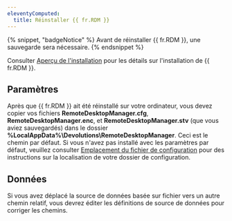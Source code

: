```yaml
---
eleventyComputed:
  title: Réinstaller {{ fr.RDM }}
---
```

{% snippet, "badgeNotice" %}
Avant de réinstaller {{ fr.RDM }}, une sauvegarde sera nécessaire.
{% endsnippet %}

Consulter [Aperçu de l'installation](/rdm/windows/installation/client/) pour les détails sur l'installation de {{ fr.RDM }}.

## Paramètres
Après que {{ fr.RDM }} ait été réinstallé sur votre ordinateur, vous devez copier vos fichiers **RemoteDesktopManager.cfg**, **RemoteDesktopManager.enc**, et **RemoteDesktopManager.stv** (que vous aviez sauvegardés) dans le dossier **%LocalAppData%\Devolutions\RemoteDesktopManager**. Ceci est le chemin par défaut. Si vous n'avez pas installé avec les paramètres par défaut, veuillez consulter [Emplacement du fichier de configuration](/rdm/windows/installation/client/configuration-file-location/) pour des instructions sur la localisation de votre dossier de configuration.

## Données
Si vous avez déplacé la source de données basée sur fichier vers un autre chemin relatif, vous devrez éditer les définitions de source de données pour corriger les chemins.
